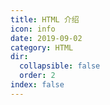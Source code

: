 ```yaml
---
title: HTML 介绍
icon: info
date: 2019-09-02
category: HTML
dir:
  collapsible: false
  order: 2
index: false
---
```


<Catalog />
